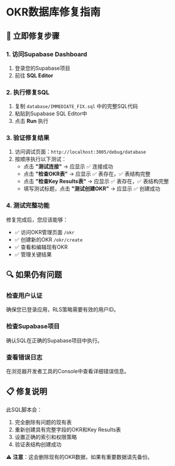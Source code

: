 # OKR数据库修复指南

## 🚨 立即修复步骤

### 1. 访问Supabase Dashboard
1. 登录您的Supabase项目
2. 前往 **SQL Editor**

### 2. 执行修复SQL
1. 复制 `database/IMMEDIATE_FIX.sql` 中的完整SQL代码
2. 粘贴到Supabase SQL Editor中
3. 点击 **Run** 执行

### 3. 验证修复结果
1. 访问调试页面：`http://localhost:3005/debug/database`
2. 按顺序执行以下测试：
   - 点击 **"测试连接"** → 应显示 ✅ 连接成功
   - 点击 **"检查OKR表"** → 应显示 ✅ 表存在，✅ 表结构完整
   - 点击 **"检查Key Results表"** → 应显示 ✅ 表存在，✅ 表结构完整
   - 填写测试标题，点击 **"测试创建OKR"** → 应显示 ✅ 创建成功

### 4. 测试完整功能
修复完成后，您应该能够：
- ✅ 访问OKR管理页面 `/okr`
- ✅ 创建新的OKR `/okr/create`
- ✅ 查看和编辑现有OKR
- ✅ 管理关键结果

## 🔍 如果仍有问题

### 检查用户认证
确保您已登录应用，RLS策略需要有效的用户ID。

### 检查Supabase项目
确认SQL在正确的Supabase项目中执行。

### 查看错误日志
在浏览器开发者工具的Console中查看详细错误信息。

## 📋 修复说明

此SQL脚本会：
1. 完全删除有问题的现有表
2. 重新创建具有完整字段的OKR和Key Results表
3. 设置正确的索引和权限策略
4. 验证表结构创建成功

⚠️ **注意**：这会删除现有的OKR数据，如果有重要数据请先备份。